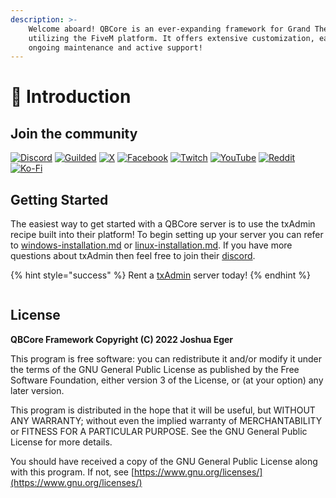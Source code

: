 ```yaml
---
description: >-
    Welcome aboard! QBCore is an ever-expanding framework for Grand Theft Auto V
    utilizing the FiveM platform. It offers extensive customization, ease of use,
    ongoing maintenance and active support!
---
```


# 👋 Introduction

## Join the community

[![Discord](https://img.shields.io/badge/Discord-%237289DA.svg?style=for-the-badge&logo=discord&logoColor=white)](https://discord.gg/qbcore) [![Guilded](https://img.shields.io/badge/Guilded-F4C400.svg?style=for-the-badge&logo=guilded&logoColor=white)](https://guilded.gg/qbcore) [![X](https://img.shields.io/badge/X%20%28Twitter%29-black.svg?style=for-the-badge&logo=X&logoColor=white)](https://twitter.com/qbcoreframework) [![Facebook](https://img.shields.io/badge/Facebook-%231877F2.svg?style=for-the-badge&logo=Facebook&logoColor=white)](https://www.facebook.com/groups/568926937910479) [![Twitch](https://img.shields.io/badge/Twitch-%239146FF.svg?style=for-the-badge&logo=Twitch&logoColor=white)](https://www.twitch.tv/kakarotqb) [![YouTube](https://img.shields.io/badge/YouTube-%23FF0000.svg?style=for-the-badge&logo=YouTube&logoColor=white)](https://www.youtube.com/c/QBCoreFramework) [![Reddit](https://img.shields.io/badge/reddit-FF4500?style=for-the-badge&logo=reddit&logoColor=white)](https://www.reddit.com/r/qbcore/) [![Ko-Fi](https://img.shields.io/badge/Ko-fi-F16061?style=for-the-badge&logo=ko-fi&logoColor=white)](https://ko-fi.com/kakarot)

## Getting Started

The easiest way to get started with a QBCore server is to use the txAdmin recipe built into their platform! To begin setting up your server you can refer to [windows-installation.md](guides/windows-installation.md "mention") or [linux-installation.md](guides/linux-installation.md "mention"). If you have more questions about txAdmin then feel free to join their [discord](https://discord.gg/r7d894sTHA).

{% hint style="success" %}
Rent a [txAdmin](https://zap-hosting.com/qbcore6) server today!
{% endhint %}

<div align="left">

<img src=".gitbook/assets/image (4) (1).png" alt="">

</div>

## License

**QBCore Framework Copyright (C) 2022 Joshua Eger**

This program is free software: you can redistribute it and/or modify it under the terms of the GNU General Public License as published by the Free Software Foundation, either version 3 of the License, or (at your option) any later version.

This program is distributed in the hope that it will be useful, but WITHOUT ANY WARRANTY; without even the implied warranty of MERCHANTABILITY or FITNESS FOR A PARTICULAR PURPOSE. See the GNU General Public License for more details.

You should have received a copy of the GNU General Public License along with this program. If not, see [https://www.gnu.org/licenses/](https://www.gnu.org/licenses/)
